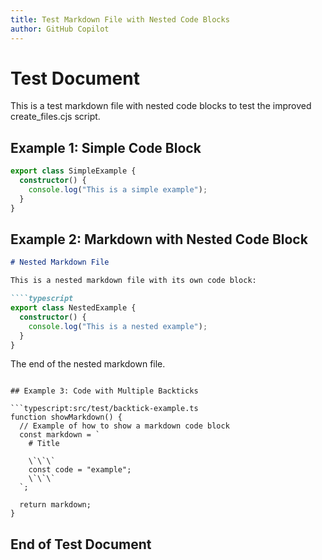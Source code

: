 ```yaml
---
title: Test Markdown File with Nested Code Blocks
author: GitHub Copilot
---
```


# Test Document

This is a test markdown file with nested code blocks to test the improved create_files.cjs script.

## Example 1: Simple Code Block

```typescript:src/test/simple-block.ts
export class SimpleExample {
  constructor() {
    console.log("This is a simple example");
  }
}
```

## Example 2: Markdown with Nested Code Block

`````markdown:src/test/nested-markdown.md
# Nested Markdown File

This is a nested markdown file with its own code block:

````typescript
export class NestedExample {
  constructor() {
    console.log("This is a nested example");
  }
}
`````

The end of the nested markdown file.

````

## Example 3: Code with Multiple Backticks

```typescript:src/test/backtick-example.ts
function showMarkdown() {
  // Example of how to show a markdown code block
  const markdown = `
    # Title

    \`\`\`
    const code = "example";
    \`\`\`
  `;

  return markdown;
}
````

## End of Test Document
